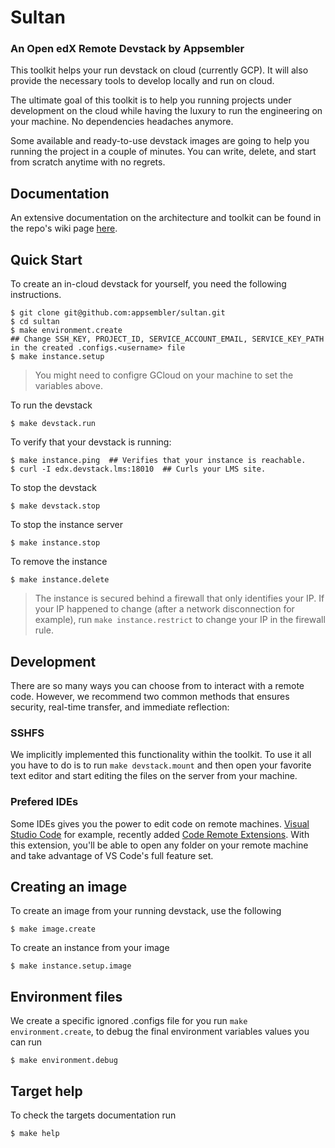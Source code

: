 # Sultan

### An Open edX Remote Devstack by Appsembler

This toolkit helps your run devstack on cloud (currently GCP). It will also provide the necessary tools to develop locally and run on cloud.

The ultimate goal of this toolkit is to help you running projects under development on the cloud while having the luxury to run the engineering on your machine. No dependencies headaches anymore. 

Some available and ready-to-use devstack images are going to help you running the project in a couple of minutes. You can write, delete, and start from scratch anytime with no regrets.

## Documentation
An extensive documentation on the architecture and toolkit can be found in the repo's wiki page [here](https://github.com/appsembler/sultan/wiki).

## Quick Start
To create an in-cloud devstack for yourself, you need the following instructions.

```Shell
$ git clone git@github.com:appsembler/sultan.git
$ cd sultan
$ make environment.create
## Change SSH_KEY, PROJECT_ID, SERVICE_ACCOUNT_EMAIL, SERVICE_KEY_PATH in the created .configs.<username> file
$ make instance.setup
```

> You might need to configre GCloud on your machine to set the variables above.

To run the devstack
```shell
$ make devstack.run
```

To verify that your devstack is running:
```shell
$ make instance.ping  ## Verifies that your instance is reachable.
$ curl -I edx.devstack.lms:18010  ## Curls your LMS site.
```

To stop the devstack
```shell
$ make devstack.stop
```

To stop the instance server
```shell
$ make instance.stop
```

To remove the instance
```shell
$ make instance.delete
```

> The instance is secured behind a firewall that only identifies your IP. If your IP happened to change (after a network disconnection for example), run `make instance.restrict` to change your IP in the firewall rule.


## Development
There are so many ways you can choose from to interact with a remote code. However, we recommend two common methods that ensures security, real-time transfer, and immediate reflection:

### SSHFS
We implicitly implemented this functionality within the toolkit. To use it all you have to do is to  run `make devstack.mount` and then open your favorite text editor and start editing the files on the server from your machine.

### Prefered IDEs
Some IDEs gives you the power to edit code on remote machines. [Visual Studio Code](https://code.visualstudio.com) for example, recently added [Code Remote Extensions](https://marketplace.visualstudio.com/items?itemName=ms-vscode-remote.vscode-remote-extensionpack). With this extension, you'll be able to open any folder on your remote machine and take advantage of VS Code's full feature set.

## Creating an image
To create an image from your running devstack, use the following
```shell
$ make image.create
```
To create an instance from your image
```shell
$ make instance.setup.image
```

## Environment files
We create a specific ignored .configs file for you run `make environment.create`, to debug the final environment variables values you can run
```shell
$ make environment.debug
```

## Target help
To check the targets documentation run
```shell
$ make help
```

